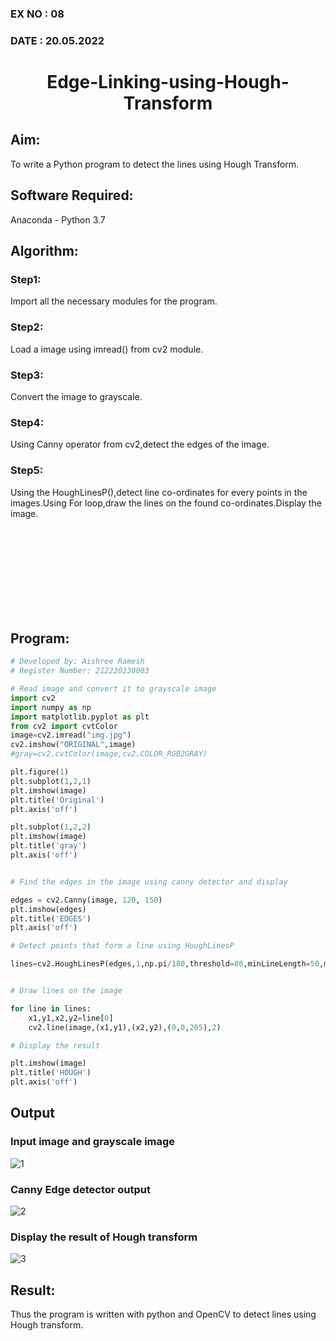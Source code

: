 ### EX NO : 08
### DATE  : 20.05.2022
# <p align="center">Edge-Linking-using-Hough-Transform</p>
## Aim:
To write a Python program to detect the lines using Hough Transform.

## Software Required:
Anaconda - Python 3.7

## Algorithm:
### Step1:
Import all the necessary modules for the program.
### Step2:
Load a image using imread() from cv2 module.
### Step3:
Convert the image to grayscale.
### Step4:
Using Canny operator from cv2,detect the edges of the image.
### Step5:
Using the HoughLinesP(),detect line co-ordinates for every points in the images.Using For loop,draw the lines on the found co-ordinates.Display the image.

<br/>
<br/><br/>
<br/><br/>
<br/><br/>
<br/>

## Program:
```Python
# Developed by: Aishree Ramesh
# Register Number: 212220230003

# Read image and convert it to grayscale image
import cv2
import numpy as np
import matplotlib.pyplot as plt
from cv2 import cvtColor
image=cv2.imread("img.jpg")
cv2.imshow("ORIGINAL",image)
#gray=cv2.cvtColor(image,cv2.COLOR_RGB2GRAY)

plt.figure(1)
plt.subplot(1,2,1)
plt.imshow(image)
plt.title('Original')
plt.axis('off')

plt.subplot(1,2,2)
plt.imshow(image)
plt.title('gray')
plt.axis('off')


# Find the edges in the image using canny detector and display

edges = cv2.Canny(image, 120, 150)
plt.imshow(edges)
plt.title('EDGES')
plt.axis('off')

# Detect points that form a line using HoughLinesP

lines=cv2.HoughLinesP(edges,1,np.pi/180,threshold=80,minLineLength=50,maxLineGap=250)


# Draw lines on the image

for line in lines:
    x1,y1,x2,y2=line[0]
    cv2.line(image,(x1,y1),(x2,y2),(0,0,205),2)

# Display the result

plt.imshow(image)
plt.title('HOUGH')
plt.axis('off')


```
## Output

### Input image and grayscale image
![1](https://user-images.githubusercontent.com/75235488/168808947-52f36922-96ae-4050-bb04-6c4169a0bec5.png)

### Canny Edge detector output
![2](https://user-images.githubusercontent.com/75235488/168808982-3920cb45-2146-4997-b460-706d7a94445f.png)


### Display the result of Hough transform
![3](https://user-images.githubusercontent.com/75235488/168809016-98dc699d-780a-4aad-ad7f-d30146b2bebe.png)



## Result:
Thus the program is written with python and OpenCV to detect lines using Hough transform. 
